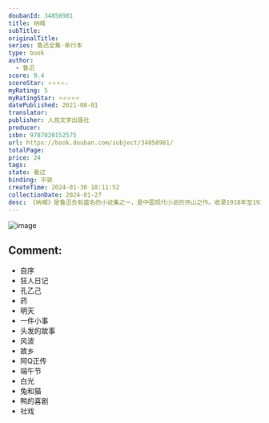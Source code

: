 ```yaml
---
doubanId: 34858981
title: 呐喊
subTitle: 
originalTitle: 
series: 鲁迅全集·单行本
type: book
author: 
  - 鲁迅
score: 9.4
scoreStar: ⭐⭐⭐⭐☆
myRating: 5
myRatingStar: ⭐⭐⭐⭐⭐
datePublished: 2021-08-01
translator: 
publisher: 人民文学出版社
producer: 
isbn: 9787020152575
url: https://book.douban.com/subject/34858981/
totalPage: 
price: 24
tags: 
state: 看过
binding: 平装
createTime: 2024-01-30 18:11:52
collectionDate: 2024-01-27
desc: 《呐喊》是鲁迅负有盛名的小说集之一，是中国现代小说的开山之作。收录1918年至1922年所作小说十四篇。代表性篇章有《狂人日记》《孔乙己》《药》《阿Q正传》《故乡》《社戏》等。表现了辛亥革命前后的社会思想状况，对封建主义和中国的国民性进行了批判。《呐喊》中的多篇小说收入中学及大中专院校语文教材。鲁迅（1881—1936），浙江绍兴人，字豫才，原名周樟寿，后改为周树人。中国现代文学家、思想家。鲁迅作品有《呐喊》《彷徨》《故事新编》《野草》《坟》《热风》等等，包括杂文、短篇小说、评论、散文、翻译作品，对于“五四运动”以后的中国文学产生了深刻的影响。
---
```


![image](assets/s34393645.jpg)

Comment: 
---



  - 自序
  - 狂人日记
  - 孔乙己
  - 药
  - 明天
  - 一件小事
  - 头发的故事
  - 风波
  - 故乡
  - 阿Q正传
  - 端午节
  - 白光
  - 兔和猫
  - 鸭的喜剧
  - 社戏
